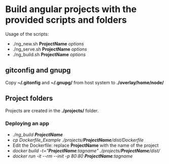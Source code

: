 # Build angular projects with the provided scripts and folders

Usage of the scripts:

- ./ng_new.sh **ProjectName** *options*
- ./ng_serve.sh **ProjectName** *options*
- ./ng_build.sh **ProjectName** *options*

## gitconfig and gnupg

Copy **~/.gitonfig** and **~/.gnupg/** from host system to **./overlay/home/node/**

## Project folders

Projects are created in the **./projects/** folder.

### Deploying an app

- *./ng_build **ProjectName***
- *cp Dockerfile_Example ./projects/**ProjectName**/dist/Dockerfile*
- Edit the Dockerfile: replace **ProjectName** with the name of the project
- *docker build -t="**ProjectName**:tagname" ./projects/**ProjectName**/dist/*
- *docker run -it --rm --init -p 80:80 **ProjectName**:tagname*
